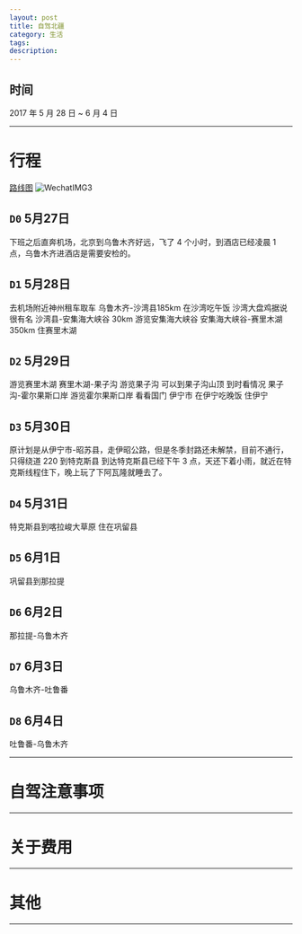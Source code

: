 ```yaml
---
layout: post
title: 自驾北疆 
category: 生活 
tags:
description:
---
```


## 时间

2017 年 5 月 28 日 ~ 6 月 4 日

------

# 行程

[路线图]( http://www.xdpie.com/trips/preview/62b796c7-1ff9-4def-a870-19e143690505)
![WechatIMG3]({{site.url}}/assets/uploads/WechatIMG3.jpeg)

## `D0` 5月27日

下班之后直奔机场，北京到乌鲁木齐好远，飞了 4 个小时，到酒店已经凌晨 1 点，乌鲁木齐进酒店是需要安检的。

## `D1` 5月28日

去机场附近神州租车取车
乌鲁木齐-沙湾县185km 在沙湾吃午饭 沙湾大盘鸡据说很有名
沙湾县-安集海大峡谷 30km 游览安集海大峡谷
安集海大峡谷-赛里木湖 350km 住赛里木湖

## `D2` 5月29日

游览赛里木湖 
赛里木湖-果子沟 游览果子沟 可以到果子沟山顶 到时看情况
果子沟-霍尔果斯口岸 游览霍尔果斯口岸 看看国门
伊宁市 在伊宁吃晚饭 住伊宁

## `D3` 5月30日

原计划是从伊宁市-昭苏县，走伊昭公路，但是冬季封路还未解禁，目前不通行，只得绕道 220 到特克斯县
到达特克斯县已经下午 3 点，天还下着小雨，就近在特克斯线程住下，晚上玩了下阿瓦隆就睡去了。

## `D4` 5月31日

特克斯县到喀拉峻大草原
住在巩留县

## `D5` 6月1日

巩留县到那拉提

## `D6` 6月2日

那拉提-乌鲁木齐

## `D7` 6月3日

乌鲁木齐-吐鲁番

## `D8` 6月4日

吐鲁番-乌鲁木齐

------

# 自驾注意事项


------

# 关于费用


------

# 其他


------

